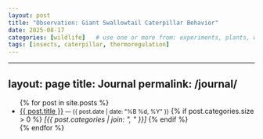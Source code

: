 ```yaml
---
layout: post
title: "Observation: Giant Swallowtail Caterpillar Behavior"
date: 2025-08-17
categories: [wildlife]   # use one or more from: experiments, plants, wildlife, pond
tags: [insects, caterpillar, thermoregulation]
---
```

---
layout: page
title: Journal
permalink: /journal/
---

<ul>
  {% for post in site.posts %}
    <li>
      <a href="{{ post.url | relative_url }}">{{ post.title }}</a>
      <small> — {{ post.date | date: "%B %d, %Y" }}</small>
      {% if post.categories.size > 0 %}
        <em> [{{ post.categories | join: ", " }}]</em>
      {% endif %}
    </li>
  {% endfor %}
</ul>
